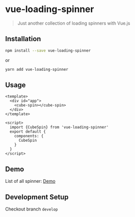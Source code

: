 # vue-loading-spinner

> Just another collection of loading spinners with Vue.js

## Installation

``` bash
npm install --save vue-loading-spinner
```
or

``` bash
yarn add vue-loading-spinner
```

## Usage

``` vue
<template>
  <div id="app">
    <cube-spin></cube-spin>
  </div>
</template>

<script>
  import {CubeSpin} from 'vue-loading-spinner'
  export default {
    components: {
      CubeSpin
    }
  }
</script>
```

## Demo

List of all spinner: [Demo](https://nguyenvanduocit.github.io/vue-loading-spinner/)

## Development Setup

Checkout branch `develop`
